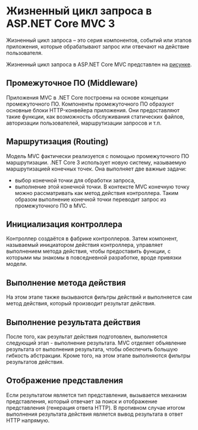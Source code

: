 # Жизненный цикл запроса в ASP.NET Core MVC 3

Жизненный цикл запроса – это серия компонентов, событий или этапов приложения, которые обрабатывают запрос или отвечают на действие пользователя.

Жизненный цикл запроса в ASP.NET Core MVC представлен на [рисунке](https://t.me/NetDeveloperDiary/792).

## Промежуточное ПО (Middleware)

Приложения MVC в .NET Core построены на основе концепции промежуточного ПО. Компоненты промежуточного ПО образуют основные блоки HTTP-конвейера приложения. Они предоставляют такие функции, как возможность обслуживания статических файлов, авторизации пользователей, маршрутизации запросов и т.п.

## Маршрутизация (Routing)

Модель MVC фактически реализуется с помощью промежуточного ПО маршрутизации. .NET Core 3 использует новую систему, называемую маршрутизацией конечных точек. Она выполняет две важные задачи:

- выбор конечной точки для обработки запроса,
- выполнение этой конечной точки.
  В контексте MVC конечную точку можно рассматривать как метод действия контроллера. Таким образом выполнение конечной точки переводит запрос из промежуточного ПО в MVC.

## Инициализация контроллера

Контроллер создаётся в фабрике контроллеров. Затем компонент, называемый инициатором действия контроллера, управляет выполнением метода действия, чтобы предоставить функции, с которыми мы знакомы в повседневной разработке, вроде привязки модели.

## Выполнение метода действия

На этом этапе также вызываются фильтры действий и выполняется сам метод действия, который производит результат действия.

## Выполнение результата действия

После того, как результат действия подготовлен, выполняется следующий этап - выполнение результата. MVC отделяет объявление результата от выполнения результата, чтобы обеспечить большую гибкость абстракции. Кроме того, на этом этапе выполняются фильтры результатов действия.

## Отображение представления

Если результатом является тип представления, вызывается механизм представления, который отвечает за поиск и отображение представления (генерация ответа HTTP). В противном случае итогом выполнения результата действия является вывод результата в ответ HTTP напрямую.
